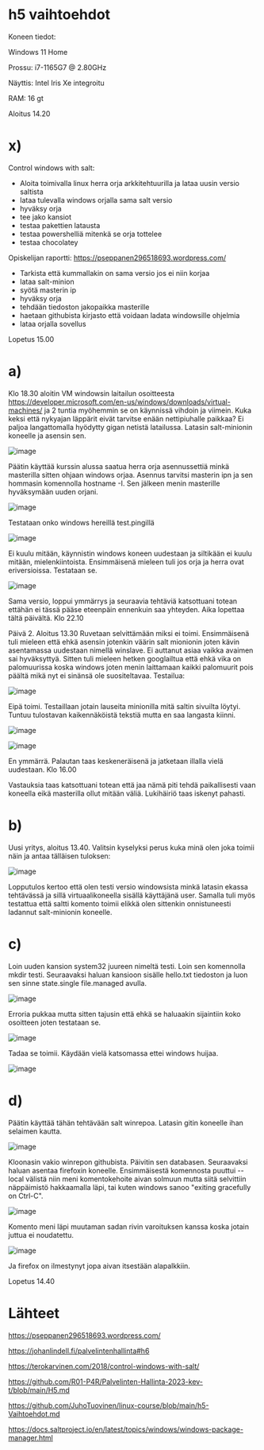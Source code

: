 # h5 vaihtoehdot

Koneen tiedot:

Windows 11 Home

Prossu: i7-1165G7 @ 2.80GHz

Näyttis: Intel Iris Xe integroitu

RAM: 16 gt

Aloitus 14.20

# x)

Control windows with salt:
- Aloita toimivalla linux herra orja arkkitehtuurilla ja lataa uusin versio saltista
- lataa tulevalla windows orjalla sama salt versio
- hyväksy orja
- tee jako kansiot 
- testaa pakettien latausta
- testaa powershelliä mitenkä se orja tottelee
- testaa chocolatey

Opiskelijan raportti: https://pseppanen296518693.wordpress.com/
- Tarkista että kummallakin on sama versio jos ei niin korjaa
- lataa salt-minion
- syötä masterin ip
- hyväksy orja
- tehdään tiedoston jakopaikka masterille
- haetaan githubista kirjasto että voidaan ladata windowsille ohjelmia
- lataa orjalla sovellus

Lopetus 15.00

# a)

Klo 18.30 aloitin VM windowsin laitailun osoitteesta https://developer.microsoft.com/en-us/windows/downloads/virtual-machines/ ja 2 tuntia myöhemmin se on käynnissä vihdoin ja viimein. Kuka keksi että nykyajan läppärit eivät tarvitse enään nettipiuhalle paikkaa? Ei paljoa langattomalla hyödytty gigan netistä latailussa. Latasin salt-minionin koneelle ja asensin sen.

![image](https://user-images.githubusercontent.com/129611461/235317312-0a5ef607-c177-4b7b-81a2-f491c31a8386.png)

Päätin käyttää kurssin alussa saatua herra orja asennussettiä minkä masterilla sitten ohjaan windows orjaa. Asennus tarvitsi masterin ipn ja sen hommasin komennolla hostname -I. Sen jälkeen menin masterille hyväksymään uuden orjani.

![image](https://user-images.githubusercontent.com/129611461/235317280-d4438c50-4e7a-414b-9d6b-90eceb7d8ebd.png)

Testataan onko windows hereillä test.pingillä

![image](https://user-images.githubusercontent.com/129611461/235319387-f54b5bb7-51f0-41b0-b908-72ad293e64de.png)

Ei kuulu mitään, käynnistin windows koneen uudestaan ja siltikään ei kuulu mitään, mielenkiintoista. Ensimmäisenä mieleen tuli jos orja ja herra ovat eriversioissa. Testataan se.

![image](https://user-images.githubusercontent.com/129611461/235319501-6e51f2da-47a1-4ee1-908d-f459a84ba140.png)

Sama versio, loppui ymmärrys ja seuraavia tehtäviä katsottuani totean ettähän ei tässä pääse eteenpäin ennenkuin saa yhteyden. Aika lopettaa tältä päivältä. Klo 22.10

Päivä 2. Aloitus 13.30 
Ruvetaan selvittämään miksi ei toimi. Ensimmäisenä tuli mieleen että ehkä asensin jotenkin väärin salt mionionin joten kävin asentamassa uudestaan nimellä winslave. Ei auttanut asiaa vaikka avaimen sai hyväksyttyä. Sitten tuli mieleen hetken googlailtua että ehkä vika on palomuurissa koska windows joten menin laittamaan kaikki palomuurit pois päältä mikä nyt ei sinänsä ole suositeltavaa. Testailua:

![image](https://user-images.githubusercontent.com/129611461/235666416-acfd9a85-e6e6-485f-b158-bdbcc7a7cefc.png)

Eipä toimi. Testaillaan jotain lauseita minionilla mitä saltin sivuilta löytyi. Tuntuu tulostavan kaikennäköistä tekstiä mutta en saa langasta kiinni.

![image](https://user-images.githubusercontent.com/129611461/235668130-be2d370e-3e13-4679-9c4d-9fb2b7f46bfc.png)

![image](https://user-images.githubusercontent.com/129611461/235671648-f79ea692-0569-4cba-8d76-f89d2b1b7a98.png)

En ymmärrä. Palautan taas keskeneräisenä ja jatketaan illalla vielä uudestaan. Klo 16.00

Vastauksia taas katsottuani totean että jaa nämä piti tehdä paikallisesti vaan koneella eikä masterilla ollut mitään väliä. Lukihäiriö taas iskenyt pahasti.

# b)

Uusi yritys, aloitus 13.40. Valitsin kyselyksi perus kuka minä olen joka toimii näin ja antaa tälläisen tuloksen:

![image](https://user-images.githubusercontent.com/129611461/236619525-16b31fbf-4759-44fe-856e-30d7a7762f6a.png)

Lopputulos kertoo että olen testi versio windowsista minkä latasin ekassa tehtävässä ja sillä virtuaalikoneella sisällä käyttäjänä user. Samalla tuli myös testattua että saltti komento toimii elikkä olen sittenkin onnistuneesti ladannut salt-minionin koneelle.

# c)

Loin uuden kansion system32 juureen nimeltä testi. Loin sen komennolla mkdir testi. Seuraavaksi haluan kansioon sisälle hello.txt tiedoston ja luon sen sinne state.single file.managed avulla.

![image](https://user-images.githubusercontent.com/129611461/236619975-c353a111-4414-45d5-961a-dfc568efdf6a.png)

Erroria pukkaa mutta sitten tajusin että ehkä se haluaakin sijaintiin koko osoitteen joten testataan se.

![image](https://user-images.githubusercontent.com/129611461/236620005-48342275-bbec-42ce-896a-3a4941e129ed.png)

Tadaa se toimii. Käydään vielä katsomassa ettei windows huijaa.

![image](https://user-images.githubusercontent.com/129611461/236620176-ad009466-2c55-4bbb-8cbc-b724a2235826.png)

# d)
Päätin käyttää tähän tehtävään salt winrepoa. Latasin gitin koneelle ihan selaimen kautta.

![image](https://user-images.githubusercontent.com/129611461/236621428-fb24bcf9-2135-4ab7-a636-95b602ee2380.png)

Kloonasin vakio winrepon githubista. Päivitin sen databasen. Seuraavaksi haluan asentaa firefoxin koneelle. Ensimmäisestä komennosta puuttui --local välistä niin meni komentokehoite aivan solmuun mutta siitä selvittiin näppäimistö hakkaamalla läpi, tai kuten windows sanoo "exiting gracefully on  Ctrl-C".

![image](https://user-images.githubusercontent.com/129611461/236621616-6296bb28-8600-4d37-852e-abdd70c4f5ed.png)

Komento meni läpi muutaman sadan rivin varoituksen kanssa koska jotain juttua ei noudatettu.

![image](https://user-images.githubusercontent.com/129611461/236621745-8332a1c2-2e8b-43fe-906c-d81943c4a387.png)

Ja firefox on ilmestynyt jopa aivan itsestään alapalkkiin.

Lopetus 14.40

# Lähteet

https://pseppanen296518693.wordpress.com/

https://johanlindell.fi/palvelintenhallinta#h6

https://terokarvinen.com/2018/control-windows-with-salt/

https://github.com/R01-P4R/Palvelinten-Hallinta-2023-kev-t/blob/main/H5.md 

https://github.com/JuhoTuovinen/linux-course/blob/main/h5-Vaihtoehdot.md

https://docs.saltproject.io/en/latest/topics/windows/windows-package-manager.html


